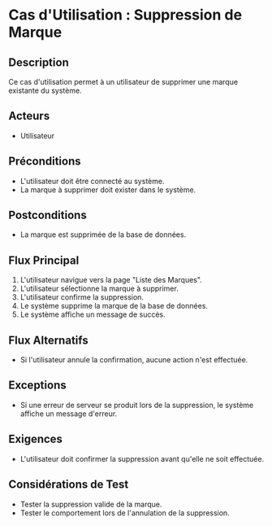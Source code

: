 # Cas d'Utilisation : Suppression de Marque

## Description
Ce cas d'utilisation permet à un utilisateur de supprimer une marque existante du système.

## Acteurs
- Utilisateur

## Préconditions
- L'utilisateur doit être connecté au système.
- La marque à supprimer doit exister dans le système.

## Postconditions
- La marque est supprimée de la base de données.

## Flux Principal
1. L'utilisateur navigue vers la page "Liste des Marques".
2. L'utilisateur sélectionne la marque à supprimer.
3. L'utilisateur confirme la suppression.
4. Le système supprime la marque de la base de données.
5. Le système affiche un message de succès.

## Flux Alternatifs
- Si l'utilisateur annule la confirmation, aucune action n'est effectuée.

## Exceptions
- Si une erreur de serveur se produit lors de la suppression, le système affiche un message d'erreur.

## Exigences
- L'utilisateur doit confirmer la suppression avant qu'elle ne soit effectuée.

## Considérations de Test
- Tester la suppression valide de la marque.
- Tester le comportement lors de l'annulation de la suppression.
